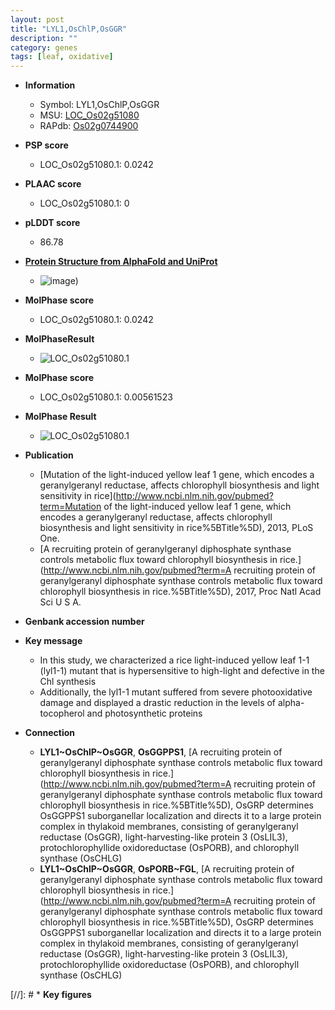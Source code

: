 ```yaml
---
layout: post
title: "LYL1,OsChlP,OsGGR"
description: ""
category: genes
tags: [leaf, oxidative]
---
```


* **Information**  
    + Symbol: LYL1,OsChlP,OsGGR  
    + MSU: [LOC_Os02g51080](http://rice.plantbiology.msu.edu/cgi-bin/ORF_infopage.cgi?orf=LOC_Os02g51080)  
    + RAPdb: [Os02g0744900](http://rapdb.dna.affrc.go.jp/viewer/gbrowse_details/irgsp1?name=Os02g0744900)  

* **PSP score**  
    + LOC_Os02g51080.1: 0.0242 

* **PLAAC score**  
    + LOC_Os02g51080.1: 0 

* **pLDDT score**
    + 86.78

* **[Protein Structure from AlphaFold and UniProt](https://www.uniprot.org/uniprotkb/Q6Z2T6/entry#structure)**
    + ![image](https://ricepsp.github.io/images/Q6/AF-Q6Z2T6-F1.png))

* **MolPhase score**
    + LOC_Os02g51080.1: 0.0242

* **MolPhaseResult**
    + ![LOC_Os02g51080.1](https://ricepsp.github.io/pictures/LOC_Os02g/LOC_Os02g51080.1.png)

* **MolPhase score**
    + LOC_Os02g51080.1: 0.00561523

* **MolPhase Result**
    + ![LOC_Os02g51080.1](https://304243504.github.io/Pictures/LOC_Os02g/LOC_Os02g51080.1.png)

* **Publication**  
    + [Mutation of the light-induced yellow leaf 1 gene, which encodes a geranylgeranyl reductase, affects chlorophyll biosynthesis and light sensitivity in rice](http://www.ncbi.nlm.nih.gov/pubmed?term=Mutation of the light-induced yellow leaf 1 gene, which encodes a geranylgeranyl reductase, affects chlorophyll biosynthesis and light sensitivity in rice%5BTitle%5D), 2013, PLoS One.
    + [A recruiting protein of geranylgeranyl diphosphate synthase controls metabolic flux toward chlorophyll biosynthesis in rice.](http://www.ncbi.nlm.nih.gov/pubmed?term=A recruiting protein of geranylgeranyl diphosphate synthase controls metabolic flux toward chlorophyll biosynthesis in rice.%5BTitle%5D), 2017, Proc Natl Acad Sci U S A.

* **Genbank accession number**  

* **Key message**  
    + In this study, we characterized a rice light-induced yellow leaf 1-1 (lyl1-1) mutant that is hypersensitive to high-light and defective in the Chl synthesis
    + Additionally, the lyl1-1 mutant suffered from severe photooxidative damage and displayed a drastic reduction in the levels of alpha-tocopherol and photosynthetic proteins

* **Connection**  
    + __LYL1~OsChlP~OsGGR__, __OsGGPPS1__, [A recruiting protein of geranylgeranyl diphosphate synthase controls metabolic flux toward chlorophyll biosynthesis in rice.](http://www.ncbi.nlm.nih.gov/pubmed?term=A recruiting protein of geranylgeranyl diphosphate synthase controls metabolic flux toward chlorophyll biosynthesis in rice.%5BTitle%5D),  OsGRP determines OsGGPPS1 suborganellar localization and directs it to a large protein complex in thylakoid membranes, consisting of geranylgeranyl reductase (OsGGR), light-harvesting-like protein 3 (OsLIL3), protochlorophyllide oxidoreductase (OsPORB), and chlorophyll synthase (OsCHLG)
    + __LYL1~OsChlP~OsGGR__, __OsPORB~FGL__, [A recruiting protein of geranylgeranyl diphosphate synthase controls metabolic flux toward chlorophyll biosynthesis in rice.](http://www.ncbi.nlm.nih.gov/pubmed?term=A recruiting protein of geranylgeranyl diphosphate synthase controls metabolic flux toward chlorophyll biosynthesis in rice.%5BTitle%5D),  OsGRP determines OsGGPPS1 suborganellar localization and directs it to a large protein complex in thylakoid membranes, consisting of geranylgeranyl reductase (OsGGR), light-harvesting-like protein 3 (OsLIL3), protochlorophyllide oxidoreductase (OsPORB), and chlorophyll synthase (OsCHLG)

[//]: # * **Key figures**  


